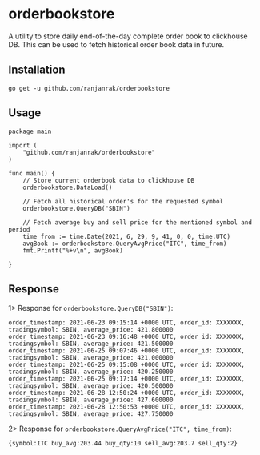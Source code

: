 # orderbookstore
A utility to store daily end-of-the-day complete order book to clickhouse DB. This can be used to fetch historical order book data in future.

## Installation
```
go get -u github.com/ranjanrak/orderbookstore
```

## Usage
```
package main

import (
    "github.com/ranjanrak/orderbookstore"
)

func main() {
    // Store current orderbook data to clickhouse DB
    orderbookstore.DataLoad()

    // Fetch all historical order's for the requested symbol
    orderbookstore.QueryDB("SBIN")
    
    // Fetch average buy and sell price for the mentioned symbol and period
    time_from := time.Date(2021, 6, 29, 9, 41, 0, 0, time.UTC)
    avgBook := orderbookstore.QueryAvgPrice("ITC", time_from)
    fmt.Printf("%+v\n", avgBook)

}
```

## Response
1> Response for `orderbookstore.QueryDB("SBIN")`:
```
order_timestamp: 2021-06-23 09:15:14 +0000 UTC, order_id: XXXXXXX, tradingsymbol: SBIN, average_price: 421.800000
order_timestamp: 2021-06-23 09:16:48 +0000 UTC, order_id: XXXXXXX, tradingsymbol: SBIN, average_price: 421.500000
order_timestamp: 2021-06-25 09:07:46 +0000 UTC, order_id: XXXXXXX, tradingsymbol: SBIN, average_price: 421.000000
order_timestamp: 2021-06-25 09:15:08 +0000 UTC, order_id: XXXXXXX, tradingsymbol: SBIN, average_price: 420.250000
order_timestamp: 2021-06-25 09:17:14 +0000 UTC, order_id: XXXXXXX, tradingsymbol: SBIN, average_price: 420.500000
order_timestamp: 2021-06-28 12:50:24 +0000 UTC, order_id: XXXXXXX, tradingsymbol: SBIN, average_price: 427.600000
order_timestamp: 2021-06-28 12:50:53 +0000 UTC, order_id: XXXXXXX, tradingsymbol: SBIN, average_price: 427.750000
```
2> Response for `orderbookstore.QueryAvgPrice("ITC", time_from)`:
```
{symbol:ITC buy_avg:203.44 buy_qty:10 sell_avg:203.7 sell_qty:2}
```
